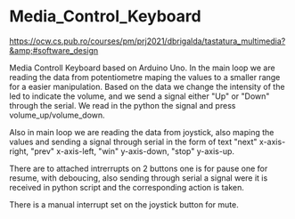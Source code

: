 # Media_Control_Keyboard
https://ocw.cs.pub.ro/courses/pm/prj2021/dbrigalda/tastatura_multimedia?&amp;#software_design

Media Controll Keyboard based on Arduino Uno.
In the main loop we are reading the data from potentiometre maping the values to a smaller range for a easier manipulation.
Based on the data we change the intensity of the led to indicate the volume, and we send a signal either "Up" or "Down"
through the serial. We read in the python the signal and press volume_up/volume_down.

Also in main loop we are reading the data from joystick, also maping the values and sending a signal through serial
in the form of text "next" x-axis-right, "prev" x-axis-left, "win" y-axis-down, "stop" y-axis-up.

There are to attached intrerrupts on 2 buttons one is for pause one for resume, with deboucing, also sending through
serial a signal were it is received in python script and the corresponding action is taken.

There is a manual interrupt set on the joystick button for mute.
